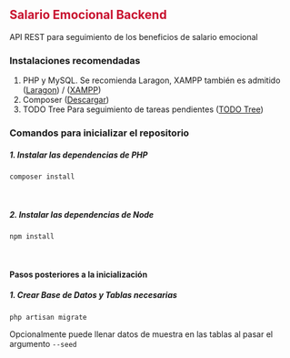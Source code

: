 ## <span style="color:#C8102E">Salario Emocional Backend</span>

API REST para seguimiento de los beneficios de salario emocional
<br>

### **Instalaciones recomendadas**

1. PHP y MySQL. Se recomienda Laragon, XAMPP también es admitido ([Laragon](https://laragon.org/download/index.html)) / ([XAMPP](https://www.apachefriends.org/es/index.html))
2. Composer ([Descargar](https://getcomposer.org/download/))
3. TODO Tree Para seguimiento de tareas pendientes ([TODO Tree](https://marketplace.visualstudio.com/items?itemName=Gruntfuggly.todo-tree))
   <br>

### **Comandos para inicializar el repositorio**

##### 1. Instalar las dependencias de PHP

```
composer install
```

<br>

##### 2. Instalar las dependencias de Node

```
npm install
```

<br>

#### Pasos posteriores a la inicialización

##### 1. Crear Base de Datos y Tablas necesarias

```
php artisan migrate
```

Opcionalmente puede llenar datos de muestra en las tablas al pasar el argumento `--seed`
